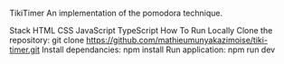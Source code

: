 TikiTimer
An implementation of the pomodora technique.

Stack
HTML
CSS
JavaScript
TypeScript
How To Run Locally
Clone the repository:
git clone https://github.com/mathieumunyakazimoise/tiki-timer.git
Install dependancies:
npm install
Run application:
npm run dev
